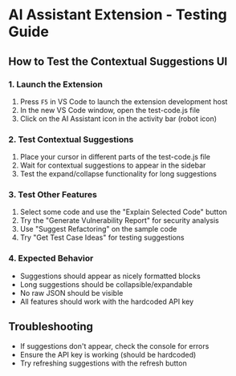 # AI Assistant Extension - Testing Guide

## How to Test the Contextual Suggestions UI

### 1. Launch the Extension
1. Press `F5` in VS Code to launch the extension development host
2. In the new VS Code window, open the test-code.js file
3. Click on the AI Assistant icon in the activity bar (robot icon)

### 2. Test Contextual Suggestions
1. Place your cursor in different parts of the test-code.js file
2. Wait for contextual suggestions to appear in the sidebar
3. Test the expand/collapse functionality for long suggestions

### 3. Test Other Features
1. Select some code and use the "Explain Selected Code" button
2. Try the "Generate Vulnerability Report" for security analysis
3. Use "Suggest Refactoring" on the sample code
4. Try "Get Test Case Ideas" for testing suggestions

### 4. Expected Behavior
- Suggestions should appear as nicely formatted blocks
- Long suggestions should be collapsible/expandable
- No raw JSON should be visible
- All features should work with the hardcoded API key

## Troubleshooting
- If suggestions don't appear, check the console for errors
- Ensure the API key is working (should be hardcoded)
- Try refreshing suggestions with the refresh button
